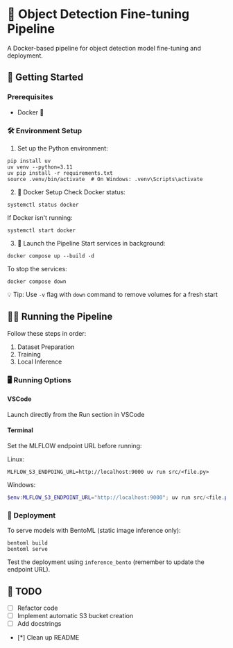 # 🎯 Object Detection Fine-tuning Pipeline

A Docker-based pipeline for object detection model fine-tuning and deployment.

## 🚀 Getting Started

### Prerequisites
- Docker 🐳

### 🛠️ Environment Setup

1. Set up the Python environment:
```shell
pip install uv
uv venv --python=3.11
uv pip install -r requirements.txt
source .venv/bin/activate  # On Windows: .venv\Scripts\activate
```

2. 🐳 Docker Setup
Check Docker status:
```shell
systemctl status docker
```

If Docker isn't running:
```shell
systemctl start docker
```

3. 🚀 Launch the Pipeline
Start services in background:
```shell
docker compose up --build -d
```

To stop the services:
```shell
docker compose down
```

💡 Tip: Use `-v` flag with `down` command to remove volumes for a fresh start

## 🏃‍♂️ Running the Pipeline

Follow these steps in order:
1. Dataset Preparation
2. Training
3. Local Inference

### 🖥️ Running Options

#### VSCode
Launch directly from the Run section in VSCode

#### Terminal
Set the MLFLOW endpoint URL before running:

Linux:
```shell
MLFLOW_S3_ENDPOING_URL=http://localhost:9000 uv run src/<file.py>
```

Windows:
```powershell
$env:MLFLOW_S3_ENDPOINT_URL="http://localhost:9000"; uv run src/<file.py>
```

### 🚀 Deployment

To serve models with BentoML (static image inference only):
```shell
bentoml build
bentoml serve
```

Test the deployment using `inference_bento` (remember to update the endpoint URL).

## 📝 TODO
- [ ] Refactor code
- [ ] Implement automatic S3 bucket creation
- [ ] Add docstrings
- [*] Clean up README
